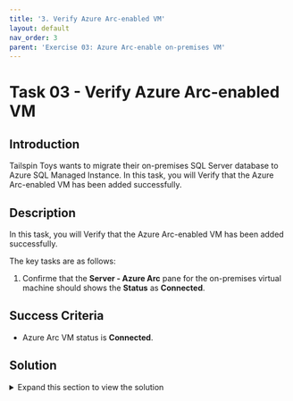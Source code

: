 ```yaml
---
title: '3. Verify Azure Arc-enabled VM'
layout: default
nav_order: 3
parent: 'Exercise 03: Azure Arc-enable on-premises VM'
---
```


# Task 03 - Verify Azure Arc-enabled VM

## Introduction

Tailspin Toys wants to migrate their on-premises SQL Server database to Azure SQL Managed Instance. In this task, you will Verify that the Azure Arc-enabled VM has been added successfully.

## Description

In this task, you will Verify that the Azure Arc-enabled VM has been added successfully.

The key tasks are as follows:
1. Confirme that the **Server - Azure Arc** pane for the on-premises virtual machine should shows the **Status** as **Connected**. 

## Success Criteria

* Azure Arc VM status is **Connected**.

## Solution

<details markdown="block">
<summary>Expand this section to view the solution</summary>

1. In the Azure Portal, navigate to the Resource Group for the lab.

    ![The tailspin-rg Resource group for the lab is shown in the Azure Portal.](../../Hands-on%20lab/images/azure-portal-resource-group-tailspin-rg.png "tailspin-rg resource group")

2. Scroll down and locate the Azure resource of type **Server - Azure Arc**. and select it.

    ![The resources in the resource group are shown with the resource of type Server - Azure Arc highlighted.](../../Hands-on%20lab/images/resource-group-showing-server-azure-arc-resource.png "Azure Resource Group showing resource list with Server - Azure Arc resource")

    > **Note**: The on-premises VM has been Azure Arc-enabled and can be managed alongside other Azure resources. This is enabled by the **Azure Connected Machine Agent** running on the VM that facilitates the interaction between Azure and the Azure Arc-enabled VM.

3. This is the **Server - Azure Arc** pane for the on-premises virtual machine that was just Azure Arc-enabled. The **Status** shows **Connected** to signify that the Azure Arc-enabled virtual machine is connected to Azure. Also, notice that the **Computer Name** and **Operating System** of the virtual machine are displayed.

    ![The Server - Azure Arc pane in the Azure Portal is shown for the on-premises VM with status, computer name, and operating system values highlighted within the Essentials section.](../../Hands-on%20lab/images/azure-portal-server-azure-arc-enabled-vm.png "Azure Portal Server - Azure Arc pane for Azure Arc-enabled virtual machine")

4. From here, there are several **Azure Arc** capabilities available to use for managing the Azure Arc-enabled virtual machine.

    ![The Capabilities section of the Server- Azure Arc pane is shown with the list of capabilities to choose from.](../../Hands-on%20lab/images/azure-portal-server-azure-arc-capabilities.png "Azure Arc capabilities listed on the Server - Azure Arc pane")

5. Select **Extensions** under **Settings**. This is where you can install Extensions on the Azure Arc-enabled virtual machine. For example, the **Custom Script Extension for Windows - Azure Arc** extension can be used to download PowerShell scripts and files from Azure storage and launch a PowerShell script on the machine.

    ![The Extensions pane for the Server - Azure Arc resource is shown with the Extensions link under Settings highlighted.](../../Hands-on%20lab/images/azure-poral-server-azure-arc-extensions.png "Azure Portal Server - Azure Arc pane showing Extensions")


</details>